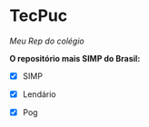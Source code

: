 # TecPuc
*Meu Rep do colégio*

**O repositório mais SIMP do Brasil:**

- [x] SIMP
- [x] Lendário
- [x] Pog

